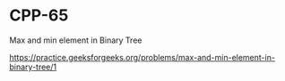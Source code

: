 # CPP-65
 Max and min element in Binary Tree













https://practice.geeksforgeeks.org/problems/max-and-min-element-in-binary-tree/1
